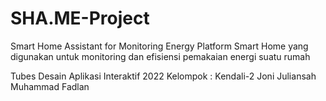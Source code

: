 # SHA.ME-Project
 Smart Home Assistant for Monitoring Energy
 Platform Smart Home yang digunakan untuk monitoring dan efisiensi 
 pemakaian energi suatu rumah
 
 Tubes Desain Aplikasi Interaktif 2022
 Kelompok : Kendali-2
 Joni Juliansah
 Muhammad Fadlan
